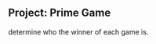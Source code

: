 Project: Prime Game
------------------------------------

determine who the winner of each game is.
